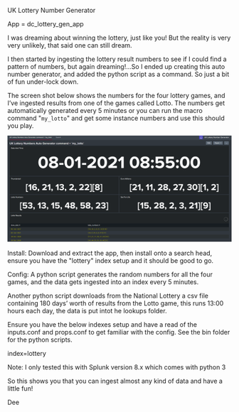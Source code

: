 UK Lottery Number Generator

App = dc_lottery_gen_app

I was dreaming about winning the lottery, just like you! But the reality is very very unlikely, that said one can still dream.

I then  started by ingesting the lottery result numbers to see if I could find a pattern of numbers, but again dreaming!…So I ended up creating this auto number generator, and added the python script as a command. So just a bit of fun under-lock down.

The screen shot below shows the numbers for the four lottery games, and I’ve ingested results from one of the games called Lotto. The numbers get automatically generated every 5 minutes or you can run the macro command "`my_lotto`" and get some instance numbers and use this should you play.

![](images/lotto.jpg)

Install:
Download and extract the app, then install onto a search head, ensure you have the "lottery" index setup and it should be good to go.

Config:
A python script generates the random numbers for all the four games, and the data gets ingested into an index every 5 minutes.

Another python script downloads from the National Lottery a csv file containing 180 days’ worth of results from the Lotto game, this runs 13:00 hours each day, the data is put intot he lookups folder.

Ensure you have the below indexes setup and have a read of the inputs.conf and props.conf to get familiar with the config. See the bin folder for the python scripts.

index=lottery  

Note:
I only tested this with Splunk version 8.x which comes with python 3

So this shows you that you can ingest almost any kind of data and have a little fun!

Dee
